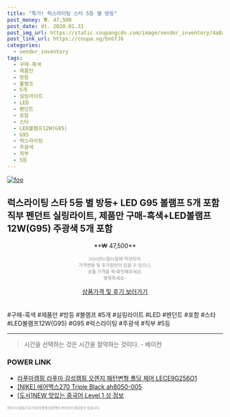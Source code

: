 ```yaml
--- 
title: "특가! 럭스라이팅 스타 5등 별 방등" 
post_money: ₩. 47,500 
post_date: dt. 2020.01.31 
post_img_url: https://static.coupangcdn.com/image/vendor_inventory/4a8a/ec94eefbd97ea00e7f8ebd4da9bc86c67ea4d5b17166d619680970087241.jpg 
post_link_url: https://coupa.ng/bnGfJ6 
categories: 
  - vendor_inventory 
tags: 
  - 구매-흑색 
  - 제품만 
  - 방등 
  - 볼램프 
  - 5개 
  - 실링라이트 
  - LED 
  - 펜던트 
  - 포함 
  - 스타 
  - LED볼램프12W(G95) 
  - G95 
  - 럭스라이팅 
  - 주광색 
  - 직부 
  - 5등 
--- 
```

[![foo](https://static.coupangcdn.com/image/vendor_inventory/4a8a/ec94eefbd97ea00e7f8ebd4da9bc86c67ea4d5b17166d619680970087241.jpg)](https://coupa.ng/bnGfJ6) 

## 럭스라이팅 스타 5등 별 방등+ LED G95 볼램프 5개 포함 직부 펜던트 실링라이트, 제품만 구매-흑색+LED볼램프12W(G95) 주광색 5개 포함 
<p style="text-align: center;">**₩ 47,500**</p> 
<p style="text-align: center;"><span style="color: #898c8f; font-family: Georgia,Times,serif; font-size: 0.75em;">2020년01월31일에 작성되어, <br>가격변동 및 추가할인이 있을 수 있으니,<br> 상품 가격을 꼭!확인해주세요.<br>행복하세요~</span> 
</p>	 
<div markdown="0" style="text-align: center;"><a href="https://coupa.ng/bnGfJ6" class="btn btn--success">상품가격 및 후기 보러가기</a></div> 
<br><br> 
  #구매-흑색 #제품만 #방등 #볼램프 #5개 #실링라이트 #LED #펜던트 #포함 #스타 #LED볼램프12W(G95) #G95 #럭스라이팅 #주광색 #직부 #5등 
<hr> 

> 시간을 선택하는 것은 시간을 절약하는 것이다. - 베이컨 


### POWER LINK

* <a href="https://blog.naver.com/fasyy4321/221785320097" target="_blank">라푸마캠핑 라푸마 감성캠핑 오렌지 패턴변형 폴딩 체어 LECE9G256O1</a>
* <a href="https://blog.naver.com/sakai111/221777769818" target="_blank">[NIKE] 에어맥스270 Triple Black ah8050-005</a>
* <a href="https://blog.naver.com/sakai111/221769444291" target="_blank">[도서]NEW 맛있는 중국어 Level 1 상 정보</a>

<span style="color: #898c8f; font-family: Georgia,Times,serif; font-size: 0.55em;">파트너스활동으로 작성자에게 일정액의 커미션이 제공될수 있습니다.</span> 
